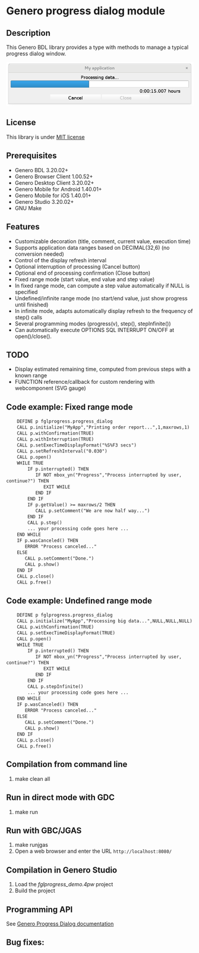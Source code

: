 # Genero progress dialog module

## Description

This Genero BDL library provides a type with methods to manage a typical progress dialog window.

![Genero Progress Dialog demo (GDC)](https://github.com/FourjsGenero/fgl_progress/raw/master/docs/fglprogress-screen-001.png)

## License

This library is under [MIT license](./LICENSE)

## Prerequisites

* Genero BDL 3.20.02+
* Genero Browser Client 1.00.52+
* Genero Desktop Client 3.20.02+
* Genero Mobile for Android 1.40.01+
* Genero Mobile for iOS 1.40.01+
* Genero Studio 3.20.02+
* GNU Make

## Features

* Customizable decoration (title, comment, current value, execution time)
* Supports application data ranges based on DECIMAL(32,6) (no conversion needed)
* Control of the display refresh interval
* Optional interruption of processing (Cancel button)
* Optional end of processing confirmation (Close button)
* Fixed range mode (start value, end value and step value)
* In fixed range mode, can compute a step value automatically if NULL is specified
* Undefined/infinite range mode (no start/end value, just show progress until finished)
* In infinite mode, adapts automatically display refresh to the frequency of step() calls
* Several programming modes (progress(v), step(), stepInfinite())
* Can automatically execute OPTIONS SQL INTERRUPT ON/OFF at open()/close().

## TODO

* Display estimated remaining time, computed from previous steps with a known range
* FUNCTION reference/callback for custom rendering with webcomponent (SVG gauge)

## Code example: Fixed range mode

```
    DEFINE p fglprogress.progress_dialog
    CALL p.initialize("MyApp","Printing order report...",1,maxrows,1)
    CALL p.withConfirmation(TRUE)
    CALL p.withInterruption(TRUE)
    CALL p.setExecTimeDisplayFormat("%S%F3 secs")
    CALL p.setRefreshInterval("0.030")
    CALL p.open()
    WHILE TRUE
        IF p.interrupted() THEN
           IF NOT mbox_yn("Progress","Process interrupted by user, continue?") THEN
              EXIT WHILE
           END IF
        END IF
        IF p.getValue() >= maxrows/2 THEN
           CALL p.setComment("We are now half way...")
        END IF
        CALL p.step()
        ... your processing code goes here ...
    END WHILE
    IF p.wasCanceled() THEN
       ERROR "Process canceled..."
    ELSE
       CALL p.setComment("Done.")
       CALL p.show()
    END IF
    CALL p.close()
    CALL p.free()

```

## Code example: Undefined range mode

```
    DEFINE p fglprogress.progress_dialog
    CALL p.initialize("MyApp","Processing big data...",NULL,NULL,NULL)
    CALL p.withConfirmation(TRUE)
    CALL p.setExecTimeDisplayFormat(TRUE)
    CALL p.open()
    WHILE TRUE
        IF p.interrupted() THEN
           IF NOT mbox_yn("Progress","Process interrupted by user, continue?") THEN
              EXIT WHILE
           END IF
        END IF
        CALL p.stepInfinite()
        ... your processing code goes here ...
    END WHILE
    IF p.wasCanceled() THEN
       ERROR "Process canceled..."
    ELSE
       CALL p.setComment("Done.")
       CALL p.show()
    END IF
    CALL p.close()
    CALL p.free()
```


## Compilation from command line

1. make clean all

## Run in direct mode with GDC

1. make run

## Run with GBC/JGAS

1. make runjgas
2. Open a web browser and enter the URL ``http://localhost:8080/``

## Compilation in Genero Studio

1. Load the *fglprogress_demo.4pw* project
2. Build the project

## Programming API

See [Genero Progress Dialog documentation](http://htmlpreview.github.io/?github.com/FourjsGenero/fgl_progress/raw/master/docs/fglprogress.html)

## Bug fixes:

